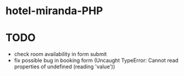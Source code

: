 # hotel-miranda-PHP

# TODO

- check room availability in form submit
- fix possible bug in booking form (Uncaught TypeError: Cannot read properties of undefined (reading 'value'))